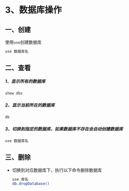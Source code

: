 # 3、数据库操作

## 一、创建

使用`use`创建数据库

```bash
use 数据库名
```

## 二、查看

##### 1、显示所有的数据库

```bash
show dbs
```

##### 2、显示当前所在的数据库

```bash
db
```

##### 3、切换到指定的数据库，如果数据库不存在会自动创建数据库

```bash
use 数据库名
```

## 三、删除

- 切换到对应数据库下，执行以下命令删除数据库

  ```bash
  use 库名
  db.dropDatabase()
  ```
